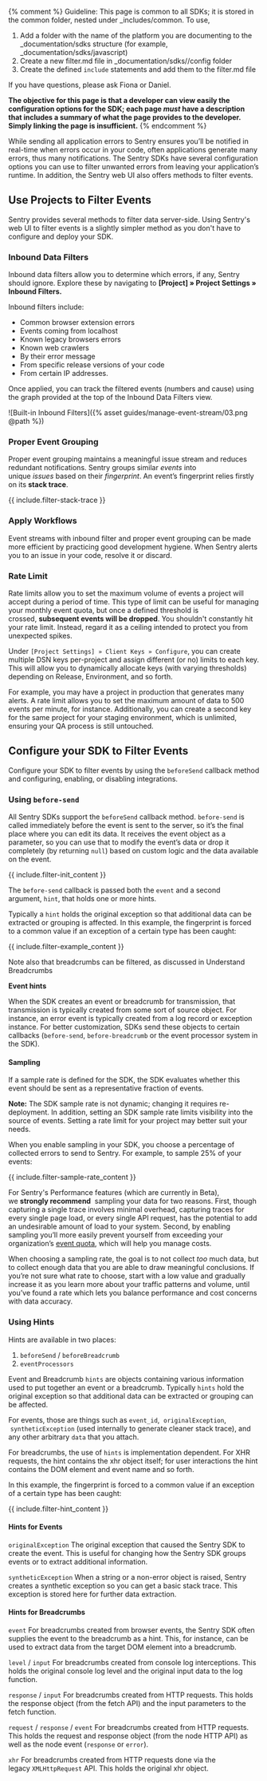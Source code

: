 {% comment %}
Guideline: This page is common to all SDKs; it is stored in the common folder, nested under _includes/common. To use, 

1. Add a folder with the name of the platform you are documenting to the _documentation/sdks structure (for example, _documentation/sdks/javascript) 
2. Create a new filter.md file in _documentation/sdks/<platform-name>/config folder
3. Create the defined `include` statements and add them to the filter.md file

If you have questions, please ask Fiona or Daniel. 

**The objective for this page is that a developer can view easily the configuration options for the SDK; each page _must_ have a description that includes a summary of what the page provides to the developer. Simply linking the page is insufficient.**
{% endcomment %}

While sending all application errors to Sentry ensures you’ll be notified in real-time when errors occur in your code, often applications generate many errors, thus many notifications. The Sentry SDKs have several configuration options you can use to filter unwanted errors from leaving your application’s runtime. In addition, the Sentry web UI also offers methods to filter events.

## Use Projects to Filter Events

Sentry provides several methods to filter data server-side. Using Sentry's web UI to filter events is a slightly simpler method as you don't have to configure and deploy your SDK.

### Inbound Data Filters

Inbound data filters allow you to determine which errors, if any, Sentry should ignore. Explore these by navigating to **[Project] » Project Settings » Inbound Filters.**

Inbound filters include:

- Common browser extension errors
- Events coming from localhost
- Known legacy browsers errors
- Known web crawlers
- By their error message
- From specific release versions of your code
- From certain IP addresses.

Once applied, you can track the filtered events (numbers and cause) using the graph provided at the top of the Inbound Data Filters view.

![Built-in Inbound Filters]({% asset guides/manage-event-stream/03.png @path %})

### Proper Event Grouping

Proper event grouping maintains a meaningful issue stream and reduces redundant notifications. Sentry groups similar *events* into unique *issues* based on their *fingerprint*. An event’s fingerprint relies firstly on its **stack trace**.

{{ include.filter-stack-trace }}
<!-- Guideline: as appropriate, add the example and screen shot for the SDK your are documenting -->

### Apply Workflows

Event streams with inbound filter and proper event grouping can be made more efficient by practicing good development hygiene. When Sentry alerts you to an issue in your code, resolve it or discard. 

### Rate Limit

Rate limits allow you to set the maximum volume of events a project will accept during a period of time. This type of limit can be useful for managing your monthly event quota, but once a defined threshold is crossed, **subsequent events will be dropped**. You shouldn't constantly hit your rate limit. Instead, regard it as a ceiling intended to protect you from unexpected spikes.

Under `[Project Settings] » Client Keys » Configure`, you can create multiple DSN keys per-project and assign different (or no) limits to each key. This will allow you to dynamically allocate keys (with varying thresholds) depending on Release, Environment, and so forth.

For example, you may have a project in production that generates many alerts. A rate limit allows you to set the maximum amount of data to 500 events per minute, for instance. Additionally, you can create a second key for the same project for your staging environment, which is unlimited, ensuring your QA process is still untouched.

## Configure your SDK to Filter Events

Configure your SDK to filter events by using the `beforeSend` callback method and configuring, enabling, or disabling integrations.

### Using `before-send`

All Sentry SDKs support the `beforeSend` callback method. `before-send` is called immediately before the event is sent to the server, so it’s the final place where you can edit its data. It receives the event object as a parameter, so you can use that to modify the event’s data or drop it completely (by returning `null`) based on custom logic and the data available on the event.

{{ include.filter-init_content }}
<!-- Guideline: add the `init` call for the SDK your are documenting -->

The `before-send` callback is passed both the `event` and a second argument, `hint`, that holds one or more hints. 

Typically a `hint` holds the original exception so that additional data can be extracted or grouping is affected. In this example, the fingerprint is forced to a common value if an exception of a certain type has been caught:

{{ include.filter-example_content }}
<!-- Guideline: add a code sample that supports this example for the SDK your are documenting -->


Note also that breadcrumbs can be filtered, as discussed in Understand Breadcrumbs <!-- TO DO : add link-->

**Event hints**

When the SDK creates an event or breadcrumb for transmission, that transmission is typically created from some sort of source object. For instance, an error event is typically created from a log record or exception instance. For better customization, SDKs send these objects to certain callbacks (`before-send`, `before-breadcrumb` or the event processor system in the SDK).

#### Sampling

If a sample rate is defined for the SDK, the SDK evaluates whether this event should be sent as a representative fraction of events. 

**Note:** The SDK sample rate is not dynamic; changing it requires re-deployment. In addition, setting an SDK sample rate limits visibility into the source of events. Setting a rate limit for your project may better suit your needs.

When you enable sampling in your SDK, you choose a percentage of collected errors to send to Sentry. For example, to sample 25% of your events:

{{ include.filter-sample-rate_content }}
<!-- Guideline: add a code sample that supports sampling at 25% example for the SDK your are documenting -->

For Sentry's Performance features (which are currently in Beta), we **strongly recommend**  sampling your data for two reasons. First, though capturing a single trace involves minimal overhead, capturing traces for every single page load, or every single API request, has the potential to add an undesirable amount of load to your system. Second, by enabling sampling you’ll more easily prevent yourself from exceeding your organization’s [event quota](/accounts/quotas/), which will help you manage costs.

When choosing a sampling rate, the goal is to not collect *too* much data, but to collect enough data that you are able to draw meaningful conclusions. If you’re not sure what rate to choose, start with a low value and gradually increase it as you learn more about your traffic patterns and volume, until you’ve found a rate which lets you balance performance and cost concerns with data accuracy.

### Using Hints

Hints are available in two places: 

1. `beforeSend` / `beforeBreadcrumb` 
2. `eventProcessors` 

Event and Breadcrumb `hints` are objects containing various information used to put together an event or a breadcrumb. Typically `hints` hold the original exception so that additional data can be extracted or grouping can be affected. 

For events, those are things such as `event_id`,  `originalException`,  `syntheticException` (used internally to generate cleaner stack trace), and any other arbitrary `data` that you attach. 

For breadcrumbs, the use of `hints` is implementation dependent. For XHR requests, the hint contains the xhr object itself; for user interactions the hint contains the DOM element and event name and so forth.

In this example, the fingerprint is forced to a common value if an exception of a certain type has been caught:

{{ include.filter-hint_content }}
<!-- Guideline: add a code sample that supports the SDK your are documenting -->

#### Hints for Events

`originalException`     The original exception that caused the Sentry SDK to create the event. This is useful for changing how the Sentry SDK groups events or to extract additional information.

`syntheticException`    When a string or a non-error object is raised, Sentry creates a synthetic exception so you can get a basic stack trace. This exception is stored here for further data extraction.

#### Hints for Breadcrumbs

`event` For breadcrumbs created from browser events, the Sentry SDK often supplies the event to the breadcrumb as a hint. This, for instance, can be used to extract data from the target DOM element into a breadcrumb.

`level` / `input`   For breadcrumbs created from console log interceptions. This holds the original console log level and the original input data to the log function.

`response` / `input`    For breadcrumbs created from HTTP requests. This holds the response object (from the fetch API) and the input parameters to the fetch function.

`request` / `response` / `event`    For breadcrumbs created from HTTP requests. This holds the request and response object (from the node HTTP API) as well as the node event (`response` or `error`).

`xhr`   For breadcrumbs created from HTTP requests done via the legacy `XMLHttpRequest` API. This holds the original xhr object.